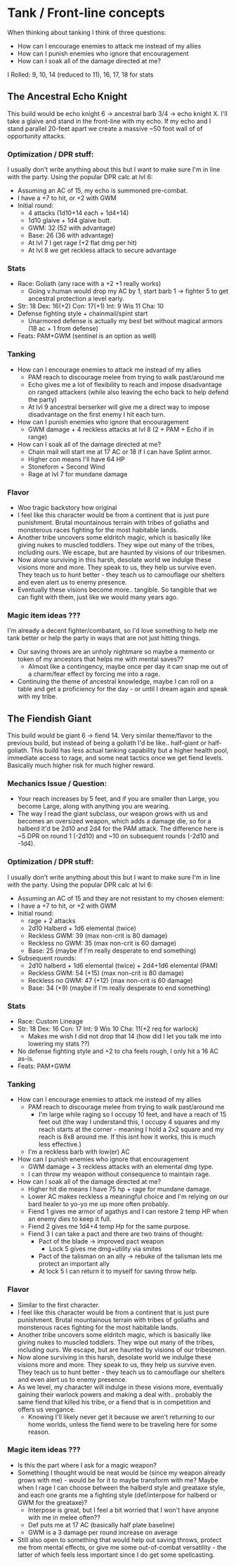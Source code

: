 # Tank / Front-line concepts

When thinking about tanking I think of three questions:
- How can I encourage enemies to attack me instead of my allies
- How can I punish enemies who ignore that encouragement
- How can I soak all of the damage directed at me?

I Rolled: 9, 10, 14 (reduced to 11), 16, 17, 18 for stats


## The Ancestral Echo Knight
This build would be echo knight 6 -> ancestral barb 3/4 -> echo knight X. I'll take a glaive and stand in the front-line with my echo. If my echo and I stand parallel 20-feet apart we create a massive ~50 foot wall of of opportunity attacks.

### Optimization / DPR stuff:
I usually don't write anything about this but I want to make sure I'm in line with the party. Using the popular DPR calc at lvl 6:
- Assuming an AC of 15, my echo is summoned pre-combat.
- I have a +7 to hit, or +2 with GWM
- Initial round:
    - 4 attacks (1d10+14 each + 1d4+14)
    - 1d10 glaive + 1d4 glaive butt.
    - GWM: 32 (52 with advantage)
    - Base: 26 (36 with advantage)
    - At lvl 7 I get rage (+2 flat dmg per hit)
    - At lvl 8 we get reckless attack to secure advantage

### Stats
- Race: Goliath (any race with a +2 +1 really works)
    - Going v.human would drop my AC by 1, start barb 1 -> fighter 5 to get ancestral protection a level early.
- Str: 18 Dex: 16(+2) Con: 17(+1) Int: 9 Wis 11 Cha: 10
- Defense fighting style + chainmail/spint start
    - Unarmored defense is actually my best bet without magical armors (18 ac + 1 from defense)
- Feats: PAM+GWM (sentinel is an option as well)

### Tanking
- How can I encourage enemies to attack me instead of my allies
    - PAM reach to discourage melee from trying to walk past/around me
    - Echo gives me a lot of flexibility to reach and impose disadvantage on ranged attackers (while also leaving the echo back to help defend the party)
    - At lvl 9 ancestral berserker will give me a direct way to impose disadvantage on the first enemy I hit each turn.
- How can I punish enemies who ignore that encouragement
    - GWM damage + 4 reckless attacks at lvl 8 (2 + PAM + Echo if in range)
- How can I soak all of the damage directed at me?
    - Chain mail will start me at 17 AC or 18 if I can have Splint armor.
    - Higher con means I'll have 64 HP
    - Stoneform + Second Wind
    - Rage at lvl 7 for mundane damage

### Flavor
- Woo tragic backstory how original
- I feel like this character would be from a continent that is just pure punishment. Brutal mountainous terrain with tribes of goliaths and monsterous races fighting for the most habitable lands.
- Another tribe uncovers some eldritch magic, which is basically like giving nukes to muscled toddlers. They wipe out many of the tribes, including ours. We escape, but are haunted by visions of our tribesmen.
- Now alone surviving in this harsh, desolate world we indulge these visions more and more. They speak to us, they help us survive even. They teach us to hunt better - they teach us to camouflage our shelters and even alert us to enemy presence.
- Eventually these visions become more.. tangible. So tangible that we can fight with them, just like we would many years ago.

### Magic item ideas ???
I'm already a decent fighter/combatant, so I'd love something to help me tank better or help the party in ways that are not just hitting things.
- Our saving throws are an unholy nightmare so maybe a memento or token of my ancestors that helps me with mental saves??
    - Almost like a contingency, maybe once per day it can snap me out of a charm/fear effect by forcing me into a rage.
- Continuing the theme of ancestral knowledge, maybe I can roll on a table and get a proficiency for the day - or until I dream again and speak with my tribe.

## The Fiendish Giant
This build would be giant 6 -> fiend 14. Very similar theme/flavor to the previous build, but instead of being a goliath I'd be like.. half-giant or half-goliath. 
This build has less actual tanking capability but a higher health pool, immediate access to rage, and some neat tactics once we get fiend levels. Basically much higher risk for much higher reward.

### Mechanics Issue / Question:
- Your reach increases by 5 feet, and if you are smaller than Large, you become Large, along with anything you are wearing.
- The way I read the giant subclass, our weapon grows with us and becomes an oversized weapon, which adds a damage die, so for a halberd it'd be 2d10 and 2d4 for the PAM attack. The difference here is ~5 DPR on round 1 (-2d10) and ~10 on subsequent rounds (-2d10 and -1d4).

### Optimization / DPR stuff:
I usually don't write anything about this but I want to make sure I'm in line with the party. Using the popular DPR calc at lvl 6:
- Assuming an AC of 15 and they are not resistant to my chosen element:
- I have a +7 to hit, or +2 with GWM
- Initial round:
    - rage + 2 attacks
    - 2d10 Halberd + 1d6 elemental (twice)
    - Reckless GWM: 39 (max non-crit is 80 damage)
    - Reckless no GWM: 35 (max non-crit is 60 damage)
    - Base: 25 (maybe if I'm really desperate to end something)
- Subsequent rounds: 
    - 2d10 halberd + 1d6 elemental (twice) + 2d4+1d6 elemental (PAM)
    - Reckless GWM: 54 (+15) (max non-crit is 80 damage)
    - Reckless no GWM: 47 (+12) (max non-crit is 60 damage)
    - Base: 34 (+9) (maybe if I'm really desperate to end something)

### Stats
- Race: Custom Lineage
- Str: 18 Dex: 16 Con: 17 Int: 9 Wis 10 Cha: 11(+2 req for warlock)
    - Makes me wish I did not drop that 14 (how did I let you talk me into lowering my stats ??)
- No defense fighting style and +2 to cha feels rough, I only hit a 16 AC as-is.
- Feats: PAM+GWM

### Tanking
- How can I encourage enemies to attack me instead of my allies
    - PAM reach to discourage melee from trying to walk past/around me
        - I'm large while raging so I occupy 10 feet, and have a reach of 15 feet out (the way I understand this, I occupy 4 squares and my reach starts at the corner - meaning I hold a 2x2 square and my reach is 8x8 around me. If this isnt how it works, this is much less effective.)
    - I'm a reckless barb with low(er) AC
- How can I punish enemies who ignore that encouragement
    - GWM damage + 3 reckless attacks with an elemental dmg type.
    - I can throw my weapon without consequence to maintain rage.
- How can I soak all of the damage directed at me?
    - Higher hit die means I have 75 hp + rage for mundane damage.
    - Lower AC makes reckless a meaningful choice and I'm relying on our bard healer to yo-yo me up more often probably.
    - Fiend 1 gives me armor of agathys and I can restore 2 temp HP when an enemy dies to keep it full.
    - Fiend 2 gives me 1d4+4 temp Hp for the same purpose.
    - Fiend 3 I can take a pact and there are two trains of thought:
        - Pact of the blade -> improved pact weapon
            - Lock 5 gives me dmg+utility via smites
        - Pact of the talisman on an ally -> rebuke of the talisman lets me protect an important ally
        - At lock 5 I can return it to myself for saving throw help.

### Flavor
- Similar to the first character.
- I feel like this character would be from a continent that is just pure punishment. Brutal mountainous terrain with tribes of goliaths and monsterous races fighting for the most habitable lands.
- Another tribe uncovers some eldritch magic, which is basically like giving nukes to muscled toddlers. They wipe out many of the tribes, including ours. We escape, but are haunted by visions of our tribesmen.
- Now alone surviving in this harsh, desolate world we indulge these visions more and more. They speak to us, they help us survive even. They teach us to hunt better - they teach us to camouflage our shelters and even alert us to enemy presence.
- As we level, my character will indulge in these visions more, eventually gaining their warlock powers and making a deal with.. probably the same fiend that killed his tribe, or a fiend that is in competition and offers us vengance.
    - Knowing I'll likely never get it because we aren't returning to our home worlds, unless the fiend were to be traveling here for some reason.

### Magic item ideas ???
- Is this the part where I ask for a magic weapon?
- Something I thought would be neat would be (since my weapon already grows with me) - would be for it to maybe transform with me? Maybe when I rage I can choose between the halberd style and greataxe style, and each one grants me a fighting style (def/interpose for halberd or GWM for the greataxe)?
    - Interpose is great, but I feel a bit worried that I won't have anyone with me in melee often??
    - Def puts me at 17 AC (basically half plate baseline)
    - GWM is a 3 damage per round increase on average
- Still also open to something that would help out saving throws, protect me from mental effects, or give me some out-of-combat versatility - the latter of which feels less important since I do get some spellcasting.
